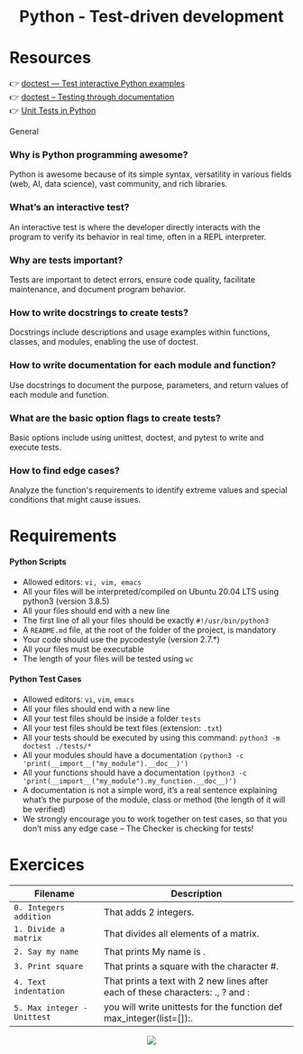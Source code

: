 <div align= "center">
  <h1>Python - Test-driven development</h1>
</div>

# Resources

👉 [doctest — Test interactive Python examples ](https://docs.python.org/3/library/doctest.html)  
👉 [doctest – Testing through documentation ](https://pymotw.com/3/doctest/)  
👉 [Unit Tests in Python](https://www.youtube.com/watch?v=1Lfv5tUGsn8)  



General

### Why is Python programming awesome?
Python is awesome because of its simple syntax, versatility in various fields (web, AI, data science), vast community, and rich libraries.

### What’s an interactive test?
An interactive test is where the developer directly interacts with the program to verify its behavior in real time, often in a REPL interpreter.

### Why are tests important?
Tests are important to detect errors, ensure code quality, facilitate maintenance, and document program behavior.

### How to write docstrings to create tests?
Docstrings include descriptions and usage examples within functions, classes, and modules, enabling the use of doctest.

### How to write documentation for each module and function?
Use docstrings to document the purpose, parameters, and return values of each module and function.

### What are the basic option flags to create tests?
Basic options include using unittest, doctest, and pytest to write and execute tests.

### How to find edge cases?
Analyze the function's requirements to identify extreme values and special conditions that might cause issues.


# Requirements

#### Python Scripts

- Allowed editors: ```vi, vim, emacs```  
- All your files will be interpreted/compiled on Ubuntu 20.04 LTS using python3 (version 3.8.5)  
- All your files should end with a new line  
- The first line of all your files should be exactly `#!/usr/bin/python3`  
- A `README.md` file, at the root of the folder of the project, is mandatory  
- Your code should use the pycodestyle (version 2.7.*)  
- All your files must be executable  
- The length of your files will be tested using ```wc``` 

#### Python Test Cases

- Allowed editors: `vi`, `vim`, `emacs`
- All your files should end with a new line
- All your test files should be inside a folder `tests`
- All your test files should be text files (extension: `.txt`)
- All your tests should be executed by using this command: `python3 -m doctest ./tests/*`
- All your modules should have a documentation `(python3 -c 'print(__import__("my_module").__doc__)')`
- All your functions should have a documentation `(python3 -c 'print(__import__("my_module").my_function.__doc__)')`
- A documentation is not a simple word, it’s a real sentence explaining what’s the purpose of the module, class or method (the length of it will be verified)
- We strongly encourage you to work together on test cases, so that you don’t miss any edge case – The Checker is checking for tests!

# Exercices

| Filename | Description |
| -------- | ----------- |
| `0. Integers addition` | That adds 2 integers. |
| `1. Divide a matrix` | That divides all elements of a matrix. |
| `2. Say my name` | That prints My name is <first name> <last name>.|
| `3. Print square` | That prints a square with the character #.|
| `4. Text indentation` | That prints a text with 2 new lines after each of these characters: ., ? and : |
| `5. Max integer - Unittest` | you will write unittests for the function def max_integer(list=[]):.|

<p align="center">
  <img src="https://i.imgur.com/J1oVLId.jpeg" name="logo Holberton"/>
</p>
